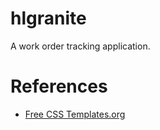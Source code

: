 hlgranite
=========
A work order tracking application.

References
=======
- [Free CSS Templates.org](http://www.freecsstemplates.org/)
